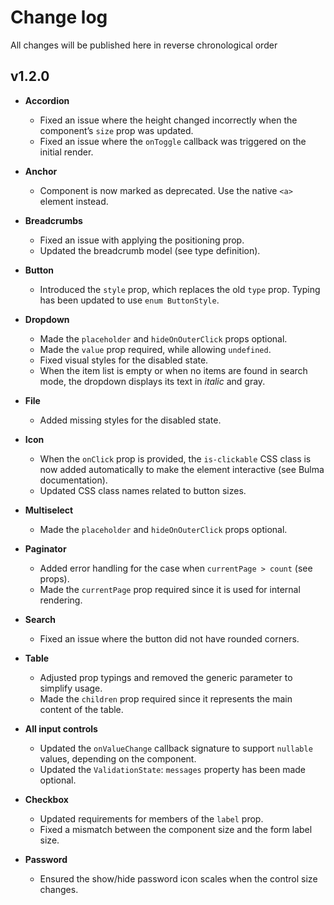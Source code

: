 # Change log
All changes will be published here in reverse chronological order

## v1.2.0
- **Accordion**
  - Fixed an issue where the height changed incorrectly when the component’s `size` prop was updated.
  - Fixed an issue where the `onToggle` callback was triggered on the initial render.

- **Anchor**
  - Component is now marked as deprecated. Use the native `<a>` element instead.

- **Breadcrumbs**
  - Fixed an issue with applying the positioning prop.
  - Updated the breadcrumb model (see type definition).

- **Button**
  - Introduced the `style` prop, which replaces the old `type` prop. Typing has been updated to use `enum ButtonStyle`.

- **Dropdown**
  - Made the `placeholder` and `hideOnOuterClick` props optional.
  - Made the `value` prop required, while allowing `undefined`.
  - Fixed visual styles for the disabled state.
  - When the item list is empty or when no items are found in search mode, the dropdown displays its text in *italic* and gray.

- **File**
  - Added missing styles for the disabled state.

- **Icon**
  - When the `onClick` prop is provided, the `is-clickable` CSS class is now added automatically to make the element interactive (see Bulma documentation).
  - Updated CSS class names related to button sizes.

- **Multiselect**
  - Made the `placeholder` and `hideOnOuterClick` props optional.

- **Paginator**
  - Added error handling for the case when `currentPage > count` (see props).
  - Made the `currentPage` prop required since it is used for internal rendering.

- **Search**
  - Fixed an issue where the button did not have rounded corners.

- **Table**
  - Adjusted prop typings and removed the generic parameter to simplify usage.
  - Made the `children` prop required since it represents the main content of the table.

- **All input controls**
  - Updated the `onValueChange` callback signature to support `nullable` values, depending on the component.
  - Updated the `ValidationState`: `messages` property has been made optional.

- **Checkbox**
  - Updated requirements for members of the `label` prop.
  - Fixed a mismatch between the component size and the form label size.

- **Password**
  - Ensured the show/hide password icon scales when the control size changes.
